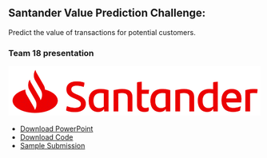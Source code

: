 ## Santander Value Prediction Challenge:  
Predict the value of transactions for potential customers.
### Team 18 presentation
[![OurVideo](santander_logo.png)](https://www.youtube.com/watch?v=GZB_d4IttSs&t=12s)
- [Download PowerPoint](Santander.pptx)
- [Download Code](Santander.R)
- [Sample Submission](sample_submission.csv)

